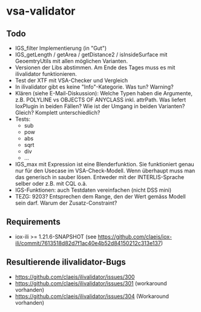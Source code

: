 # vsa-validator

## Todo
- IGS_filter Implementierung (in "Gut")
- IGS_getLength / getArea / getDistance2 / isInsideSurface mit GeoemtryUtils mit allen möglichen Varianten.
- Versionen der Libs abstimmen. Am Ende des Tages muss es mit ilivalidator funktionieren.
- Test der XTF mit VSA-Checker und Vergleich
- In ilivalidator gibt es keine "Info"-Kategorie. Was tun? Warning?
- Klären (siehe E-Mail-Diskussion): Welche Typen haben die Argumente, z.B. POLYLINE vs OBJECTS OF ANYCLASS inkl. attrPath. Was liefert IoxPlugin in beiden Fällen? Wie ist der Umgang in beiden Varianten? Gleich? Komplett unterschiedlich?
- Tests:
  - sub
  - pow
  - abs
  - sqrt
  - div
  - ...
- IGS_max mit Expression ist eine Blenderfunktion. Sie funktioniert genau nur für den Usecase im VSA-Check-Modell. Wenn überhaupt muss man das generisch in sauber lösen. Entweder mit der INTERLIS-Sprache selber oder z.B. mit CQL o.ä.
- IGS-Funktionen: auch Testdaten vereinfachen (nicht DSS mini)
- TEZG: 9203? Entsprechen dem Range, den der Wert gemäss Modell sein darf. Warum der Zusatz-Constraint?

## Requirements
- iox-ili >= 1.21.6-SNAPSHOT (see https://github.com/claeis/iox-ili/commit/7613518d82d7f1ac40e4b52d84150212c313e137)


## Resultierende ilivalidator-Bugs
- https://github.com/claeis/ilivalidator/issues/300
- https://github.com/claeis/ilivalidator/issues/301 (workaround vorhanden)
- https://github.com/claeis/ilivalidator/issues/304 (Workaround vorhanden)
